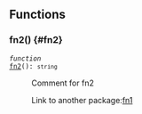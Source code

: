 ## Functions

### fn2() {#fn2}

<dl>

<dt>

<code data-typedoc-code><i>function</i> <i></i> <a id="fn2" href="#fn2">fn2</a>(): `string`</code>

</dt>

<dd>

Comment for fn2

Link to another package:[fn1](../example-packages-pkg1.md#fn1)

</dd>

</dl>
